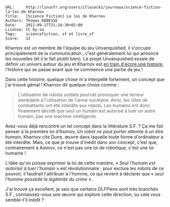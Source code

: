 ```
URL:     http://linuxfr.org/users/illwieckz/journaux/science-fiction-la-loi-de-kharnov
Title:   [Science Fiction] La loi de Kharnov
Authors: Thomas DEBESSE
Date:    2012-09-17T21:24:30+02:00
License: CC by-sa
Tags:    sciencefiction, sf et livre_sf
Score:   13
```


Kharnov est un membre de l'équipe du jeu Unvanquished, il s'occupe principalement de la communication ;  c'est généralement lui qui annonce les nouvelles (et il le fait plutôt bien). Le projet Unvanquished essaie de définir un univers autour du jeu et Kharnov est [en train d'écrire une histoire](http://unvanquished.net/forum/showthread.php/331-Unvanquished-timeline), l'histoire qui se passe avant que ne commence une partie de jeu !

Dans cette histoire, quelque chose m'a interpellé fortement, un concept que j'ai trouvé génial ! Kharnov dit quelque chose comme :

> L'utilisation de robots soldats pourrait provoquer une terreur semblable à l'utilisation de l'arme nucléaire. Ainsi, les rôles de combattants ont été interdits aux robots. Les humains ont donc finalement décidé que seul un humain est autorisé à tuer un autre humain, pas une machine intelligente.

Avez-vous déjà rencontré un tel concept dans la littérature S.F. ?
Ça me fait penser à la première loi d'Asimov, _Un robot ne peut porter atteinte à un être humain_, Kharnov cite Dune, œuvre dans laquelle toute forme d'ordinateur a été interdite. Mais, ce que je trouve d'inédit dans son concept, c'est que, contrairement à Asimov, ce n'est pas une loi de robotique,  c'est une loi humaine !

L'idée qu'on puisse exprimer la loi de cette manière, « _Seul l'humain est autorisé à tuer l'humain_ » est révolutionnaire : pour exclure les robots de ce pouvoir, il faudrait l'attribuer à l'homme, ce qui revient à déclarer que « _seul l'homme possède la légitimité du crime_ ».

J'ai trouvé ça excellent, je sais que certains DLFPiens sont très branchés S.F., connaissez-vous une œuvre qui explore cette direction, ou cela vous semble-t'il inédit ?
